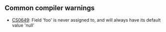 ## Common compiler warnings

- [CS0649](Compiler%20Warnings/CS0649.md): Field 'foo' is never assigned to, and will always have its default value 'null'